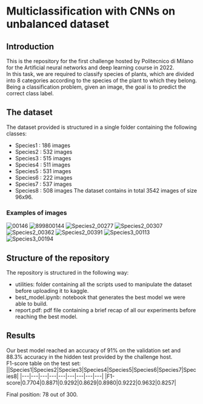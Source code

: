 # Multiclassification with CNNs on unbalanced dataset
## Introduction
This is the repository for the first challenge hosted by Politecnico di Milano for the Artificial neural networks and deep learning course in 2022.\
In this task, we are required to classify species of plants, which are
divided into 8 categories according to the species of the plant to which they belong. Being a classification
problem, given an image, the goal is to predict the correct class label.

## The dataset
The dataset provided is structured in a single folder containing the following classes:
- Species1 : 186 images
- Species2 : 532 images
- Species3 : 515 images
- Species4 : 511 images
- Species5 : 531 images
- Species6 : 222 images
- Species7 : 537 images
- Species8 : 508 images 
The dataset contains in total 3542 images of size 96x96.

### Examples of images

![00146](https://user-images.githubusercontent.com/62434812/204101912-fa4dae9c-49ac-4abe-b113-0fd52225473d.jpg)
![899800144](https://user-images.githubusercontent.com/62434812/204101929-0e9e3414-1054-4c6d-9a46-4068a20a92ed.jpg)
![Species2_00277](https://user-images.githubusercontent.com/62434812/204101943-8a07fd64-67c4-4852-82a7-988536e7b5e4.jpg)
![Species2_00307](https://user-images.githubusercontent.com/62434812/204101949-43b3dfd9-ac07-4ee4-a6d7-cfae08d4cbcf.jpg)
![Species2_00362](https://user-images.githubusercontent.com/62434812/204101969-837623c6-7c23-4f4d-ac99-6b7d0d8ad3b7.jpg)
![Species2_00391](https://user-images.githubusercontent.com/62434812/204101976-68afcfc5-4700-46bd-ad5b-f3b994f3170a.jpg)
![Species3_00113](https://user-images.githubusercontent.com/62434812/204101989-ac823aa2-64c9-4406-a518-af2a84fe3695.jpg)
![Species3_00194](https://user-images.githubusercontent.com/62434812/204101997-dbdbf9a9-1c71-4b9f-8a7e-b561496cfe37.jpg)

## Structure of the repository
The repository is structured in the following way:
- utilities: folder containing all the scripts used to manipulate the dataset before uploading it to kaggle.
- best_model.ipynb: notebook that generates the best model we were able to build.
- report.pdf: pdf file containing a brief recap of all our experiments before reaching the best model.

## Results
Our best model reached an accuracy of 91% on the validation set and 88.3% accuracy in the hidden test provided by the challenge host.\
F1-score table on the test set:
||Species1|Species2|Species3|Species4|Species5|Species6|Species7|Species8|
|---|---|---|---|---|---|---|---|---|
|F1-score|0.7704|0.8871|0.9292|0.8629|0.8980|0.9222|0.9632|0.8257|

Final position: 78 out of 300.
